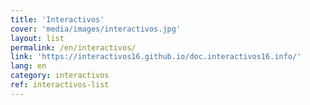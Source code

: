 ```yaml
---
title: 'Interactivos'
cover: 'media/images/interactivos.jpg'
layout: list
permalink: /en/interactivos/
link: 'https://interactivos16.github.io/doc.interactivos16.info/'
lang: en
category: interactivos
ref: interactivos-list
---
```

